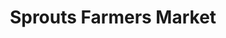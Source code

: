 ---
title: "Sprouts Farmers Market"
url: /las-vegas/sprouts-farmers-market-east-silverado-ranch-boulevard/
shop: supermarket
---